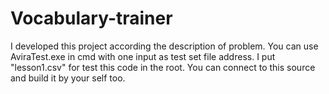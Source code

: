 # Vocabulary-trainer
I developed this project according the description of problem.
You can use AviraTest.exe in cmd with one input as test set file address.
I put "lesson1.csv" for test this code in the root.
You can connect to this source and build it by your self too.

